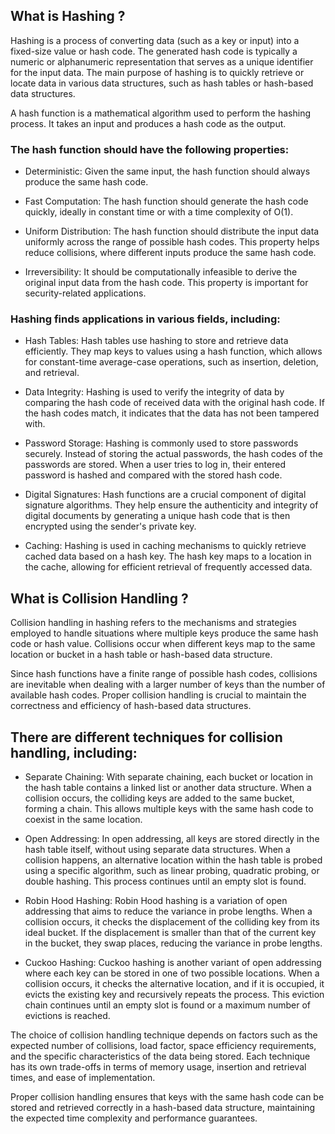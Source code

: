 ## What is Hashing ?

Hashing is a process of converting data (such as a key or input) into a fixed-size value or hash code. The generated hash code is typically a numeric or alphanumeric representation that serves as a unique identifier for the input data. The main purpose of hashing is to quickly retrieve or locate data in various data structures, such as hash tables or hash-based data structures.

A hash function is a mathematical algorithm used to perform the hashing process. It takes an input and produces a hash code as the output. 

### The hash function should have the following properties:

- Deterministic: Given the same input, the hash function should always produce the same hash code.

- Fast Computation: The hash function should generate the hash code quickly, ideally in constant time or with a time complexity of O(1).

- Uniform Distribution: The hash function should distribute the input data uniformly across the range of possible hash codes. This property helps reduce collisions, where different inputs produce the same hash code.

- Irreversibility: It should be computationally infeasible to derive the original input data from the hash code. This property is important for security-related applications.

### Hashing finds applications in various fields, including:

- Hash Tables: Hash tables use hashing to store and retrieve data efficiently. They map keys to values using a hash function, which allows for constant-time average-case operations, such as insertion, deletion, and retrieval.

- Data Integrity: Hashing is used to verify the integrity of data by comparing the hash code of received data with the original hash code. If the hash codes match, it indicates that the data has not been tampered with.

- Password Storage: Hashing is commonly used to store passwords securely. Instead of storing the actual passwords, the hash codes of the passwords are stored. When a user tries to log in, their entered password is hashed and compared with the stored hash code.

- Digital Signatures: Hash functions are a crucial component of digital signature algorithms. They help ensure the authenticity and integrity of digital documents by generating a unique hash code that is then encrypted using the sender's private key.

- Caching: Hashing is used in caching mechanisms to quickly retrieve cached data based on a hash key. The hash key maps to a location in the cache, allowing for efficient retrieval of frequently accessed data.

## What is Collision Handling ?

Collision handling in hashing refers to the mechanisms and strategies employed to handle situations where multiple keys produce the same hash code or hash value. Collisions occur when different keys map to the same location or bucket in a hash table or hash-based data structure.

Since hash functions have a finite range of possible hash codes, collisions are inevitable when dealing with a larger number of keys than the number of available hash codes. Proper collision handling is crucial to maintain the correctness and efficiency of hash-based data structures.

## There are different techniques for collision handling, including:

- Separate Chaining: With separate chaining, each bucket or location in the hash table contains a linked list or another data structure. When a collision occurs, the colliding keys are added to the same bucket, forming a chain. This allows multiple keys with the same hash code to coexist in the same location.

- Open Addressing: In open addressing, all keys are stored directly in the hash table itself, without using separate data structures. When a collision happens, an alternative location within the hash table is probed using a specific algorithm, such as linear probing, quadratic probing, or double hashing. This process continues until an empty slot is found.

- Robin Hood Hashing: Robin Hood hashing is a variation of open addressing that aims to reduce the variance in probe lengths. When a collision occurs, it checks the displacement of the colliding key from its ideal bucket. If the displacement is smaller than that of the current key in the bucket, they swap places, reducing the variance in probe lengths.

- Cuckoo Hashing: Cuckoo hashing is another variant of open addressing where each key can be stored in one of two possible locations. When a collision occurs, it checks the alternative location, and if it is occupied, it evicts the existing key and recursively repeats the process. This eviction chain continues until an empty slot is found or a maximum number of evictions is reached.

The choice of collision handling technique depends on factors such as the expected number of collisions, load factor, space efficiency requirements, and the specific characteristics of the data being stored. Each technique has its own trade-offs in terms of memory usage, insertion and retrieval times, and ease of implementation.

Proper collision handling ensures that keys with the same hash code can be stored and retrieved correctly in a hash-based data structure, maintaining the expected time complexity and performance guarantees.